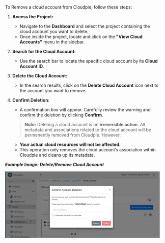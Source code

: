 To Remove a cloud account from Cloudpie, follow these steps:

1. **Access the Project:**
   - Navigate to the **Dashboard** and select the project containing the cloud account you want to delete.
   - Once inside the project, locate and click on the **"View Cloud Accounts"** menu in the sidebar.

2. **Search for the Cloud Account:**
   - Use the search bar to locate the specific cloud account by its **Cloud Account ID**.

3. **Delete the Cloud Account:**
   - In the search results, click on the **Delete Cloud Account** icon next to the account you want to remove.

4. **Confirm Deletion:**
   - A confirmation box will appear. Carefully review the warning and confirm the deletion by clicking **Confirm**.

   > **Note:** Deleting a cloud account is an **irreversible action**. All metadata and associations related to the cloud account will be permanently removed from Cloudpie. However:
   - **Your actual cloud resources will not be affected.**
   - This operation only removes the cloud account’s association within Cloudpie and cleans up its metadata.

***Example Image: Delete/Remove Cloud Account***

![Screenshot of Delete Cloud Account Confirmation](images/delete_cloud_account.png)
